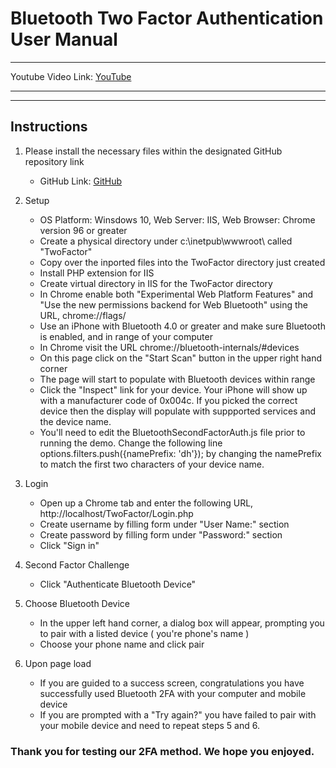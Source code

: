 # Bluetooth Two Factor Authentication User Manual

***

Youtube Video Link: [YouTube](https://www.youtube.com/watch?v=Wi18U6SkAJo "YouTube")

---
---

## Instructions
1. Please install the necessary files within the designated GitHub repository link
	* GitHub Link: [GitHub](https://github.com/owenbochner/Bluetooth2FA "GitHub")

2. Setup
	* OS Platform: Winsdows 10, Web Server: IIS, Web Browser: Chrome version 96 or greater
	* Create a physical directory under c:\inetpub\wwwroot\ called "TwoFactor"
	* Copy over the inported files into the TwoFactor directory just created
	* Install PHP extension for IIS
	* Create virtual directory in IIS for the TwoFactor directory
	* In Chrome enable both "Experimental Web Platform Features" and "Use the new permissions backend for Web Bluetooth"
	  using the URL, chrome://flags/
	* Use an iPhone with Bluetooth 4.0 or greater and make sure Bluetooth is enabled, and in range of your computer
	* In Chrome visit the URL chrome://bluetooth-internals/#devices
	* On this page click on the "Start Scan" button in the upper right hand corner
	* The page will start to populate with Bluetooth devices within range
	* Click the "Inspect" link for your device. Your iPhone will show up with a manufacturer code of 0x004c. 
	  If you picked the correct device then the display will populate with suppported services and the device name.
	* You'll need to edit the BluetoothSecondFactorAuth.js file prior to running the demo. Change the following line
	  options.filters.push({namePrefix: 'dh'}); by changing the namePrefix to match the first two characters of your
	  device name.
3. Login
	* Open up a Chrome tab and enter the following URL, http://localhost/TwoFactor/Login.php
	* Create username by filling form under "User Name:" section
	* Create password by filling form under "Password:" section
	* Click "Sign in"
4. Second Factor Challenge
	* Click "Authenticate Bluetooth Device" 
5. Choose Bluetooth Device
	* In the upper left hand corner, a dialog box will appear, prompting you to pair with a listed device  \( you're phone's name \)
	* Choose your phone name and click pair
6. Upon page load
	* If you are guided to a success screen, congratulations you have successfully used Bluetooth 2FA with your computer and mobile device
	* If you are prompted with a "Try again?" you have failed to pair with your mobile device and need to repeat steps 5 and 6.
	
### Thank you for testing our 2FA method. We hope you enjoyed. 
